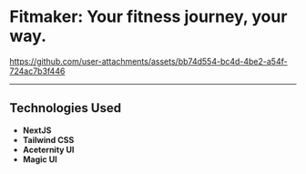 # Fitmaker: Your fitness journey, your way.



https://github.com/user-attachments/assets/bb74d554-bc4d-4be2-a54f-724ac7b3f446

<hr>




## Technologies Used

- **NextJS**
- **Tailwind CSS**
- **Aceternity UI**
- **Magic UI**
